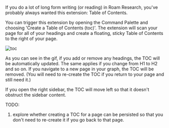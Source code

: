 If you do a lot of long form writing (or reading) in Roam Research, you've probably always wanted this extension: Table of Contents.

You can trigger this extension by opening the Command Palette and choosing 'Create a Table of Contents (toc)'. The extension will scan your page for all of your headings and create a floating, sticky Table of Contents to the right of your page.

![toc](https://user-images.githubusercontent.com/6857790/204086802-28cd5b53-f64e-40b9-a3c0-17c8e93a4b44.gif)

As you can see in the gif, if you add or remove any headings, the TOC will be automatically updated. The same applies if you change from H1 to H2 and so on. If you navigate to a new page in your graph, the TOC will be removed. (You will need to re-create the TOC if you return to your page and still need it.)

If you open the right sidebar, the TOC will move left so that it doesn't obstruct the sidebar content.

TODO:
1. explore whether creating a TOC for a page can be persisted so that you don't need to re-create it if you go back to that page.
